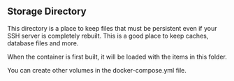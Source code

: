 ## Storage Directory

This directory is a place to keep files that must be persistent even if your SSH server
is completely rebuilt. This is a good place to keep caches, database files and more.

When the container is first built, it will be loaded with the items in this folder.

You can create other volumes in the docker-compose.yml file.
